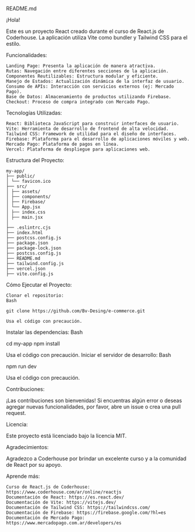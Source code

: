 README.md

¡Hola!

Este es un proyecto React creado durante el curso de React.js de Coderhouse. La aplicación utiliza Vite como bundler y Tailwind CSS para el estilo.

Funcionalidades:

    Landing Page: Presenta la aplicación de manera atractiva.
    Rutas: Navegación entre diferentes secciones de la aplicación.
    Componentes Reutilizables: Estructura modular y eficiente.
    Manejo de Estados: Actualización dinámica de la interfaz de usuario.
    Consumo de APIs: Interacción con servicios externos (ej: Mercado Pago).
    Base de Datos: Almacenamiento de productos utilizando Firebase.
    Checkout: Proceso de compra integrado con Mercado Pago.

Tecnologías Utilizadas:

    React: Biblioteca JavaScript para construir interfaces de usuario.
    Vite: Herramienta de desarrollo de frontend de alta velocidad.
    Tailwind CSS: Framework de utilidad para el diseño de interfaces.
    Firebase: Plataforma para el desarrollo de aplicaciones móviles y web.
    Mercado Pago: Plataforma de pagos en línea.
    Vercel: Plataforma de despliegue para aplicaciones web.

Estructura del Proyecto:

    my-app/
    ├── public/
    │ └── favicon.ico
    ├── src/
    │ ├── assets/
    │ ├── components/
    │ ├── Firebase/
    │ └── App.jsx
    │ ├── index.css
    │ ├── main.jsx
    │  
    ├── .eslintrc.cjs
    ├── index.html
    ├── postcss.config.js
    ├── package.json
    ├── package-lock.json
    ├── postcss.config.js
    ├── README.md
    ├── tailwind.config.js
    ├── vercel.json
    ├── vite.config.js

Cómo Ejecutar el Proyecto:

    Clonar el repositorio:
    Bash

    git clone https://github.com/Bv-Desing/e-commerce.git

    Usa el código con precaución.

Instalar las dependencias:
Bash

cd my-app
npm install

Usa el código con precaución.
Iniciar el servidor de desarrollo:
Bash

npm run dev

Usa el código con precaución.

Contribuciones:

¡Las contribuciones son bienvenidas! Si encuentras algún error o deseas agregar nuevas funcionalidades, por favor, abre un issue o crea una pull request.

Licencia:

Este proyecto está licenciado bajo la licencia MIT.

Agradecimientos:

Agradezco a Coderhouse por brindar un excelente curso y a la comunidad de React por su apoyo.

Aprende más:

    Curso de React.js de Coderhouse: https://www.coderhouse.com/ar/online/reactjs
    Documentación de React: https://es.react.dev/
    Documentación de Vite: https://vitejs.dev/
    Documentación de Tailwind CSS: https://tailwindcss.com/
    Documentación de Firebase: https://firebase.google.com/?hl=es
    Documentación de Mercado Pago: https://www.mercadopago.com.ar/developers/es
